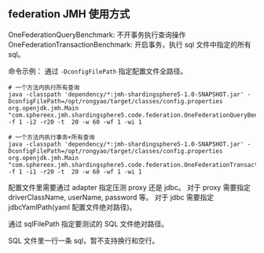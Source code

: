 ## federation JMH 使用方式
OneFederationQueryBenchmark: 不开事务执行查询操作
OneFederationTransactionBenchmark: 开启事务，执行 sql 文件中指定的所有 sql。

命令示例：
通过 `-DconfigFilePath` 指定配置文件全路径。
```shell
# 一个方法内执行所有查询
java -classpath 'dependency/*:jmh-shardingsphere5-1.0-SNAPSHOT.jar' -DconfigFilePath=/opt/rongyao/target/classes/config.properties org.openjdk.jmh.Main "com.sphereex.jmh.shardingsphere5.code.federation.OneFederationQueryBenchmark" -f 1 -i2 -r20 -t  20 -w 60 -wf 1 -wi 1

# 一个方法内执行事务+所有查询
java -classpath 'dependency/*:jmh-shardingsphere5-1.0-SNAPSHOT.jar' -DconfigFilePath=/opt/rongyao/target/classes/config.properties org.openjdk.jmh.Main "com.sphereex.jmh.shardingsphere5.code.federation.OneFederationTransactionBenchmark" -f 1 -i1 -r20 -t  20 -w 60 -wf 1 -wi 1
```
配置文件里需要通过 adapter 指定压测 proxy 还是 jdbc。
对于 proxy 需要指定 driverClassName, userName, password 等。
对于 jdbc 需要指定 jdbcYamlPath(yaml 配置文件绝对路径)。

通过 sqlFilePath 指定要测试的 SQL 文件绝对路径。

SQL 文件里一行一条 sql，暂不支持换行和空行。
